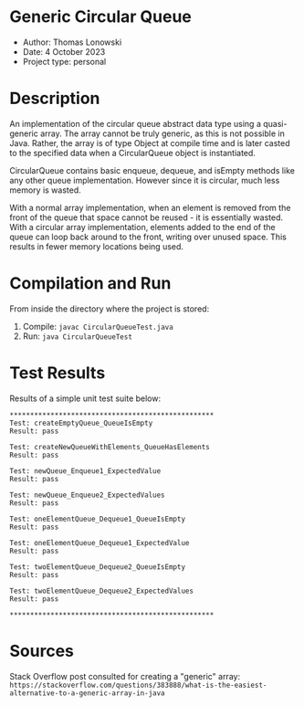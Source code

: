 # Generic Circular Queue
* Author: Thomas Lonowski
* Date: 4 October 2023
* Project type: personal  

# Description
An implementation of the circular queue abstract data type using a quasi-generic array.
The array cannot be truly generic, as this is not possible in Java. Rather, 
the array is of type Object at compile time and is later casted to the specified data
when a CircularQueue object is instantiated.  
  
CircularQueue contains basic enqueue, dequeue, and isEmpty methods like any other queue
implementation. However since it is circular, much less memory is wasted.

With a normal array implementation, when an element is removed from the front of the queue 
that space cannot be reused - it is essentially wasted. With a circular array implementation,
elements added to the end of the queue can loop back around to the front, writing over unused
space. This results in fewer memory locations being used.

# Compilation and Run
From inside the directory where the project is stored:  

1. Compile: `javac CircularQueueTest.java`
2. Run: `java CircularQueueTest`  

# Test Results
Results of a simple unit test suite below:

`**************************************************`  
`Test: createEmptyQueue_QueueIsEmpty`  
`Result: pass`  
  
`Test: createNewQueueWithElements_QueueHasElements`  
`Result: pass`  

`Test: newQueue_Enqueue1_ExpectedValue`  
`Result: pass`  

`Test: newQueue_Enqueue2_ExpectedValues`  
`Result: pass`  

`Test: oneElementQueue_Dequeue1_QueueIsEmpty`  
`Result: pass`  

`Test: oneElementQueue_Dequeue1_ExpectedValue`  
`Result: pass`  

`Test: twoElementQueue_Dequeue2_QueueIsEmpty`  
`Result: pass`  

`Test: twoElementQueue_Dequeue2_ExpectedValues`  
`Result: pass`  

`**************************************************`  

# Sources
Stack Overflow post consulted for creating a "generic" array:  
`https://stackoverflow.com/questions/383888/what-is-the-easiest-alternative-to-a-generic-array-in-java`